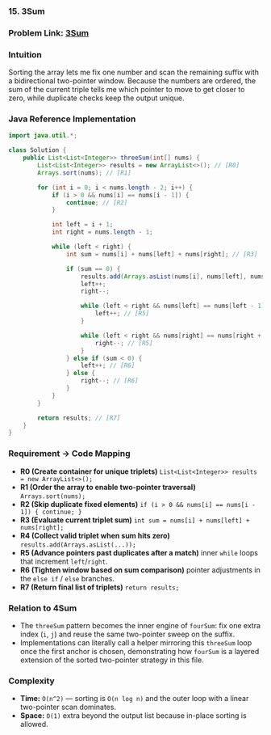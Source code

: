 ### 15. 3Sum
### Problem Link: [3Sum](https://leetcode.com/problems/3sum/)
### Intuition
Sorting the array lets me fix one number and scan the remaining suffix with a bidirectional two-pointer window. Because the numbers are ordered, the sum of the current triple tells me which pointer to move to get closer to zero, while duplicate checks keep the output unique.

### Java Reference Implementation
```java
import java.util.*;

class Solution {
    public List<List<Integer>> threeSum(int[] nums) {
        List<List<Integer>> results = new ArrayList<>(); // [R0]
        Arrays.sort(nums); // [R1]

        for (int i = 0; i < nums.length - 2; i++) {
            if (i > 0 && nums[i] == nums[i - 1]) {
                continue; // [R2]
            }

            int left = i + 1;
            int right = nums.length - 1;

            while (left < right) {
                int sum = nums[i] + nums[left] + nums[right]; // [R3]

                if (sum == 0) {
                    results.add(Arrays.asList(nums[i], nums[left], nums[right])); // [R4]
                    left++;
                    right--;

                    while (left < right && nums[left] == nums[left - 1]) {
                        left++; // [R5]
                    }

                    while (left < right && nums[right] == nums[right + 1]) {
                        right--; // [R5]
                    }
                } else if (sum < 0) {
                    left++; // [R6]
                } else {
                    right--; // [R6]
                }
            }
        }

        return results; // [R7]
    }
}
```

### Requirement → Code Mapping
- **R0 (Create container for unique triplets)** `List<List<Integer>> results = new ArrayList<>();`
- **R1 (Order the array to enable two-pointer traversal)** `Arrays.sort(nums);`
- **R2 (Skip duplicate fixed elements)** `if (i > 0 && nums[i] == nums[i - 1]) { continue; }`
- **R3 (Evaluate current triplet sum)** `int sum = nums[i] + nums[left] + nums[right];`
- **R4 (Collect valid triplet when sum hits zero)** `results.add(Arrays.asList(...));`
- **R5 (Advance pointers past duplicates after a match)** inner `while` loops that increment `left`/`right`.
- **R6 (Tighten window based on sum comparison)** pointer adjustments in the `else if` / `else` branches.
- **R7 (Return final list of triplets)** `return results;`

### Relation to 4Sum
- The `threeSum` pattern becomes the inner engine of `fourSum`: fix one extra index (`i`, `j`) and reuse the same two-pointer sweep on the suffix.
- Implementations can literally call a helper mirroring this `threeSum` loop once the first anchor is chosen, demonstrating how `fourSum` is a layered extension of the sorted two-pointer strategy in this file.

### Complexity
- **Time:** `O(n^2)` — sorting is `O(n log n)` and the outer loop with a linear two-pointer scan dominates.
- **Space:** `O(1)` extra beyond the output list because in-place sorting is allowed.